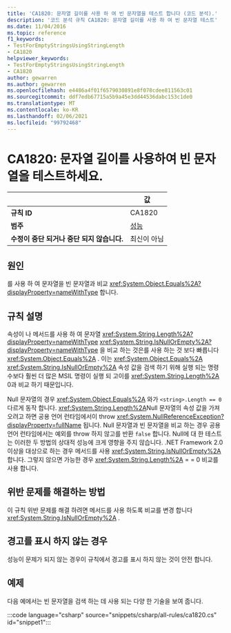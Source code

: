 ```yaml
---
title: 'CA1820: 문자열 길이를 사용 하 여 빈 문자열을 테스트 합니다 (코드 분석).'
description: '코드 분석 규칙 CA1820: 문자열 길이를 사용 하 여 빈 문자열 테스트'
ms.date: 11/04/2016
ms.topic: reference
f1_keywords:
- TestForEmptyStringsUsingStringLength
- CA1820
helpviewer_keywords:
- TestForEmptyStringsUsingStringLength
- CA1820
author: gewarren
ms.author: gewarren
ms.openlocfilehash: e4486a4f01f6579030891e8f078cdee811563c01
ms.sourcegitcommit: ddf7edb67715a5b9a45e3dd44536dabc153c1de0
ms.translationtype: MT
ms.contentlocale: ko-KR
ms.lasthandoff: 02/06/2021
ms.locfileid: "99792468"
---
```

# <a name="ca1820-test-for-empty-strings-using-string-length"></a>CA1820: 문자열 길이를 사용하여 빈 문자열을 테스트하세요.

| | 값 |
|-|-|
| **규칙 ID** |CA1820|
| **범주** |[성능](performance-warnings.md)|
| **수정이 중단 되거나 중단 되지 않습니다.** |최신이 아님|

## <a name="cause"></a>원인

를 사용 하 여 문자열을 빈 문자열과 비교 <xref:System.Object.Equals%2A?displayProperty=nameWithType> 합니다.

## <a name="rule-description"></a>규칙 설명

속성이 나 메서드를 사용 하 여 문자열 <xref:System.String.Length%2A?displayProperty=nameWithType> <xref:System.String.IsNullOrEmpty%2A?displayProperty=nameWithType> 을 비교 하는 것은를 사용 하는 것 보다 빠릅니다 <xref:System.Object.Equals%2A> . 이는 <xref:System.Object.Equals%2A> <xref:System.String.IsNullOrEmpty%2A> 속성 값을 검색 하기 위해 실행 되는 명령 수보다 훨씬 더 많은 MSIL 명령이 실행 되 고이를 <xref:System.String.Length%2A> 0과 비교 하기 때문입니다.

Null 문자열의 경우 <xref:System.Object.Equals%2A> 와가 `<string>.Length == 0` 다르게 동작 합니다. <xref:System.String.Length%2A>Null 문자열의 속성 값을 가져오려고 하면 공용 언어 런타임에서이 throw <xref:System.NullReferenceException?displayProperty=fullName> 됩니다. Null 문자열과 빈 문자열을 비교 하는 경우 공용 언어 런타임에서는 예외를 throw 하지 않고를 반환 `false` 합니다. Null에 대 한 테스트는 이러한 두 방법의 상대적 성능에 크게 영향을 주지 않습니다. .NET Framework 2.0 이상을 대상으로 하는 경우 메서드를 사용 <xref:System.String.IsNullOrEmpty%2A> 합니다. 그렇지 않으면 가능한 경우 <xref:System.String.Length%2A> = = 0 비교를 사용 합니다.

## <a name="how-to-fix-violations"></a>위반 문제를 해결하는 방법

이 규칙 위반 문제를 해결 하려면 메서드를 사용 하도록 비교를 변경 합니다 <xref:System.String.IsNullOrEmpty%2A> .

## <a name="when-to-suppress-warnings"></a>경고를 표시 하지 않는 경우

성능이 문제가 되지 않는 경우이 규칙에서 경고를 표시 하지 않는 것이 안전 합니다.

## <a name="example"></a>예제

다음 예에서는 빈 문자열을 검색 하는 데 사용 되는 다양 한 기술을 보여 줍니다.

:::code language="csharp" source="snippets/csharp/all-rules/ca1820.cs" id="snippet1":::
